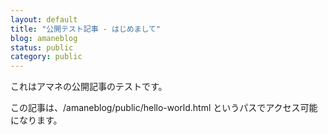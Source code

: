 ```yaml
---
layout: default
title: "公開テスト記事 - はじめまして"
blog: amaneblog
status: public
category: public
---
```

これはアマネの公開記事のテストです。

この記事は、/amaneblog/public/hello-world.html というパスでアクセス可能になります。